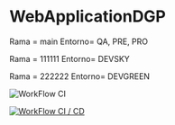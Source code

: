 # WebApplicationDGP 

Rama = main 
Entorno= QA, PRE, PRO

Rama = 111111
Entorno= DEVSKY

Rama = 222222
Entorno= DEVGREEN


![WorkFlow CI](https://github.com/DavidGonzalezTR/WebApplicationDGP/actions/workflows/main.yml/badge.svg)

[![WorkFlow CI / CD](https://github.com/DavidGonzalezTR/WebApplicationDGP/actions/workflows/CD.yml/badge.svg)](https://github.com/DavidGonzalezTR/WebApplicationDGP/actions/workflows/CD.yml)


